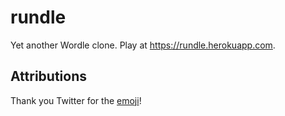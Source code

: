 # rundle

Yet another Wordle clone. Play at https://rundle.herokuapp.com.

## Attributions

Thank you Twitter for the [emoji](https://twemoji.twitter.com/)!
